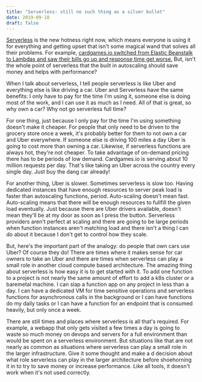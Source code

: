 ```yaml
---
title: "Serverless: still no such thing as a silver bullet"
date: 2019-09-18
draft: false
---
```


[Serverless](https://en.wikipedia.org/wiki/Serverless_computing) is the new
hotness right now, which means everyone is using it for everything and
getting upset that isn't some magical wand that solves all their problems. For
example, [cardgames.io switched from Elastic Beanstalk
to Lambdas and saw their bills go up and response time get worse.](https://einaregilsson.com/serverless-15-percent-slower-and-eight-times-more-expensive/) But, isn't the whole point of serverless that the built in autoscaling should save money and helps with performance?

When I talk about serverless, I tell people serverless is like Uber and everything else is like driving a car. Uber and Serverless have the same benefits: I only have to pay for the time I'm using it, someone else is doing most of the work, and I can use it as much as I need. All of that is great, so why own a car? Why not go serverless full time?

For one thing, just because I only pay for the time I'm using something doesn't make it cheaper. For people that only need to be driven to the grocery store once a week, it's probably better
for them to not own a car and Uber everywhere. If someone else is driving 100
miles a day Uber is going to cost more than owning a car. Likewise, if
serverless functions are always hot, they're not cheaper. To take advantage of
on-demand pricing there has to be periods of low demand. Cardgames.io is
serving about 10 million requests per day. That's like taking an Uber across
the country every single day. Just buy the dang car already!

For another thing, Uber is slower. Sometimes serverless is slow too.
Having dedicated instances that have enough resources to server peak load is
faster than autoscaling functions, period. Auto-scaling doesn't mean fast.
Auto-scaling means that there will be enough resources to fullfill the given
load eventually. Just because there are Uber drivers available, doesn't mean
they'll be at my door as soon as I press the button.
Serverless providers aren't perfect at scaling and there are going to
be large periods when function instances aren't matching load and there isn't a
thing I can do about it because I don't get to control how they scale.

But, here's the important part of the analogy: do people that own cars use Uber?
Of course they do! There are times where it makes sense for car owners to take
an Uber and there are times when serverless can play a small role in another
cloud compute based architecture. The amazing thing about serverless is how easy
it is to get started with it. To add one function to a project is not nearly the
same amount of effort to add a k8s cluster or a baremetal machine. I can slap a
function app on any project in less than a day. I can have a dedicated VM for
time sensitive operations and serverless functions for asynchronous calls in the
background or I can have functions do my daily tasks or I can have a function
for an endpoint that is consumed heavily, but only once a week.

There are still times and places where serverless is all that's required. For
example, a webapp that only gets visited a few times a day is going to waste so
much money on devops and servers for a full environment than would be
spent on a serverless environment. But situations like that are not nearly as
common as situations where serverless can play a small role in the larger
infrastructure. Give it some thought and make a d decision about what
role serverless can play in the larger architecture before shoehorning it in to
try to save money or increase performance. Like all tools, it doesn't work
when it's not used correctly.
